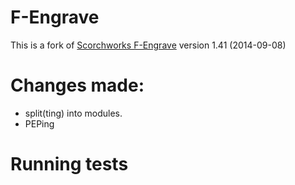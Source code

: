 # F-Engrave

This is a fork of [Scorchworks F-Engrave](http://www.scorchworks.com/Fengrave/fengrave.html) version 1.41 (2014-09-08)

# Changes made:

 - split(ting) into modules.
 - PEPing



# Running tests


